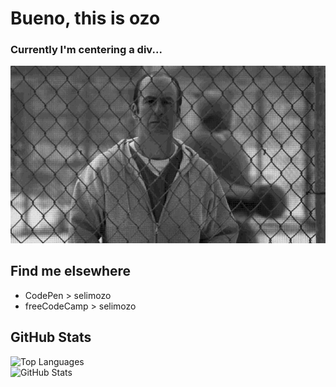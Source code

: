 # Bueno, this is ozo

### **Currently I'm centering a div...**
![phewGif](better-call-saul-phew.gif)

## Find me elsewhere

- CodePen > selimozo
- freeCodeCamp > selimozo

## GitHub Stats
![Top Languages](https://github-readme-stats.vercel.app/api/top-langs/?username=selimozo&layout=compact&theme=dark)
<br>
![GitHub Stats](https://github-readme-stats.vercel.app/api?username=selimozo&theme=radical)

